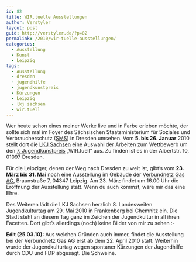 ```yaml
---
id: 82
title: WIR.tuelle Ausstellungen
author: Verstyler
layout: post
guid: http://verstyler.de/?p=82
permalink: /2010/wir-tuelle-ausstellungen/
categories:
  - Ausstellung
  - Kunst
  - Leipzig
tags:
  - Ausstellung
  - dresden
  - jugendhilfe
  - jugendkunstpreis
  - Kürzungen
  - Leipzig
  - lkj sachsen
  - wir.tuell
---
```

Wer heute schon eines meiner Werke live und in Farbe erleben möchte, der sollte sich mal im Foyer des Sächsischen Staatsministerium für Soziales und Verbraucherschutz (<a href="http://www.sms.sachsen.de/" target="_blank">SMS</a>) in Dresden umsehen. Vom **5. bis 26. Januar** 2010 stellt dort die <a href="http://www.lkj-sachsen.de/" target="_blank">LKJ Sachsen</a> eine Auswahl der Arbeiten zum Wettbewerb um den <a title="Preisträger 2009" href="http://www.lkj-sachsen.de/juku-preis/Preistraeger/" target="_blank">7. Jugendkunstpreis</a> &#8222;WIR.tuell&#8220; aus. Zu finden ist es in der Albertstr. 10, 01097 Dresden.

Für die Leipziger, denen der Weg nach Dresden zu weit ist, gibt&#8217;s vom **23. März bis 31. Mai** noch eine Ausstellung im Gebäude der <a href="http://www.vng.de/" target="_blank">Verbundnetz Gas AG</a>, Braunstraße 7, 04347 Leipzig. Am 23. März findet um 16.00 Uhr die Eröffnung der Ausstellung statt. Wenn du auch kommst, wäre mir das eine Ehre.

Des Weiteren lädt die LKJ Sachsen herzlich 8. Landesweiten <a href="http://www.jugendkulturtag-sachsen.de/" target="_blank">Jugendkulturtag</a> am 29. Mai 2010 in Frankenberg bei Chemnitz ein. Die Stadt steht an diesem Tag ganz im Zeichen der Jugendkultur in all ihren Facetten. Dort gibt&#8217;s allerdings (noch) keine Bilder von mir zu sehen <img src="http://verstyler.de/wp-includes/images/smilies/frownie.png" alt=":-(" class="wp-smiley" style="height: 1em; max-height: 1em;" />

**Edit (25.03.10):** Aus welchen Gründen auch immer, findet die Ausstellung bei der Verbundnetz Gas AG erst ab dem 22. April 2010 statt. Weiterhin wurde der Jugendkulturtag wegen spontaner Kürzungen der Jugendhilfe durch CDU und FDP abgesagt. Die Schweine.